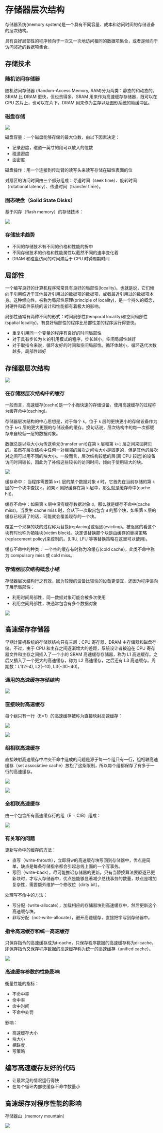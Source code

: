 # 存储器层次结构

存储器系统(memory system)是一个具有不同容量、成本和访问时间的存储设备的层次结构。

具有良好局部性的程序倾向于一次又一次地访问相同的数据项集合，或者是倾向于访问邻近的数据项集合。

## 存储技术

### 随机访问存储器

随机访问存储器 (Random-Access Memory, RAM)分为两类：静态的和动态的。SRAM 比 DRAM 更快，但也贵得多。SRAM 用来作为高速缓存存储器，既可以在 CPU 芯片上，也可以在片下。DRAM 用来作为主存以及图形系统的帧缓冲区。

### 磁盘存储

![](../img/storage_technology.png)

磁盘容量：一个磁盘能够存储的最大位数，由以下因素决定：

- 记录密度，磁道一英寸的段可以放入的位数
- 磁道密度
- 面密度

磁盘操作：用一个连接到传动臂的读写头来读写存储在磁性表面的位

对扇区的访问时间由三个部分组成：寻道时间（seek time）、旋转时间（rotational latency）、传送时间（transfer time）。

### 固态硬盘（Solid State Disks）

基于闪存（flash memory）的存储技术：

![](../img/ssd.png)

### 存储技术趋势

- 不同的存储技术有不同的价格和性能的折中
- 不同存储技术的价格和性能属性以截然不同的速率变化着
- DRAM 和磁盘访问的时间滞后于 CPU 时钟周期时间

## 局部性

一个编写良好的计算机程序常常具有良好的局部性(locality)。也就是说，它们倾向于引用临近于其他最近引用过的数据项的数据项，或者最近引用过的数据项本身。这种倾向性，被称为局部性原理(principle of locality)，是一个持久的概念，对硬件和软件系统的设计和性能都有着极大的影响。

局部性通常有两种不同的形式：时间局部性(temporal locality)和空间局部性(spatial locality)。有良好局部性的程序比局部性差的程序运行得更快。

- 重复引用同一个变量的程序有良好的时间局部性
- 对于具有步长为 k 的引用模式的程序，步长越小，空间局部性越好
- 对于取指令来说，循环友好的时间和空间局部性。循环体越小，循环迭代次数越多，局部性越好

##  存储器层次结构

![](../img/memory_hierarchy.png)

###  在存储器层次结构中的缓存

一般而言，高速缓存(cache)是一个小而快速的存储设备。使用高速缓存的过程称为缓存命中(caching)。

存储器层次结构的中心思想是，对于每个 `k`，位于 `k` 层的更快更小的存储设备作为位于 `k+1` 层的更大更慢的存储设备的缓存。换句话说，层次结构中的每一次都缓存来自较低一层的数据对象。

数据总是以块大小为传送单元(transfer unit)在第 `k` 层和第 `k+1` 层之间来回拷贝的。虽然在层次结构中任何一对相邻的层次之间块大小是固定的，但是其他的层次对之间可以用不同的块大小。一般而言，层次结构较低的层(离 CPU 较远)的设备访问时间较长，因此为了补偿这些较长的访问时间，倾向于使用较大的块。

![](../img/caching_principle.png)

缓存命中： 当程序需要第 `k+1` 层的某个数据对象 `d` 时，它首先在当前存储的第 `k` 层的一个块中查找 `d`。如果 `d` 刚好缓存在第 `k` 层中，那么就是缓存命中(cache hit)。

缓存不命中：如果第 `k` 层中没有缓存数据对象 `d`，那么就是缓存不命中(cache miss)。当发生 cache miss 时，会从下一次取出包含 `d` 的那个块，如果第 `k` 层的缓存已经满了的话，可能就会覆盖现存的一个块。

覆盖一个现存的块的过程称为替换(replacing)或驱逐(evicting)。被驱逐的看这个块有时也称为牺牲块(victim block)。决定该替换那个块是由缓存的替换策略(replacement policy)来控制的。(LRU, LFU 等等替换策略在这里可以使用)。

缓存不命中的种类： 一个空的缓存有时称为冷缓存(cold cache)，此类不命中称为 compulsory miss 或 cold miss。

### 存储器层次结构概念小结

存储器层次结构行之有效，因为较慢的设备比较快的设备更便宜，还因为程序偏向于展示局部性：

- 利用时间局部性，同一数据对象可能会被多次使用
- 利用空间局部性，块通常包含有多个数据对象

![](../img/cache_in_modern_computer.png)

## 高速缓存存储器

早期计算机系统的存储器结构只有三层：CPU 寄存器、DRAM 主存储器和磁盘存储。不过，由于 CPU 和主存之间逐渐增大的差距，系统设计者被迫在 CPU 寄存器文件和主存之间插入了一个小的 SRAM 高速缓存存储器，称为 L1 高速缓存。之后又插入了一个更大的高速缓存，称为 L2 高速缓存，之后还有 L3 高速缓存。周期数：L1(2~4), L2(~10), L3(~30~40)。

### 通用的高速缓存存储结构

![](../img/general_orgination_cache.png)

### 直接映射高速缓存

每个组只有一行（E=1）的高速缓存被称为直接映射高速缓存：

![](../img/direct_map_cache.png)

![](../img/set_selection.png)

### 组相联高速缓存

直接映射高速缓存中冲突不命中造成的问题是源于每一个组只有一行，组相联高速缓存（set associative cache）放松了这条限制，所以每个组都保存了有多于一行的高速缓存。

![](../img/set_associate.png)

![](../img/line_matching.png)

### 全相联高速缓存

由一个包含所有高速缓存行的组（E = C/B）组成：

![](../img/fully_associate.png)

### 有关写的问题

更新写命中的缓存的方法：

- 直写（write-throuth），立即将w的高速缓存块写回到存储器中，优点是简单，缺点是每条存储指令都会引起总线上面的一个写事务。
- 写回（write-back），尽可能推迟存储器的更新，只有当替换算法要驱逐已更新块时，才写入存储器中，优点是能够显著减少总线事务的数量，缺点是增加复杂性，需要额外维护一个修改位（dirty bit）。

处理写不命中的方法：

- 写分配（write-allocate），加载相应的存储器块到高速缓存中，然后更新这个高速缓存块。
- 非写分配（not-write-allocate），避开高速缓存，直接把字写到存储器中。

### 指令高速缓存和统一高速缓存

只保存指令的高速缓存成为i-cache，只保存程序数据的高速缓存称为d-cache，即保存指令又保存程序数据的高速缓存称为统一的高速缓存（unified cache）。

![](../img/inter_i7.png)

### 高速缓存参数的性能影响

衡量性能的指标：

- 不命中率
- 命中率
- 命中时间
- 不命中处罚

影响：

- 高速缓存大小
- 块大小
- 相联度
- 写策略

## 编写高速缓存友好的代码

- 让最常见的情况运行得快
- 在每个循环内部使缓存不命中数量小

## 高速缓存对程序性能的影响

存储器山（memory mountain）

![](../img/memory_montain.png)

